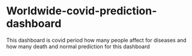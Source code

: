 # Worldwide-covid-prediction-dashboard
This dashboard is covid period how many people affect for diseases and how many death and normal prediction for this dashboard
